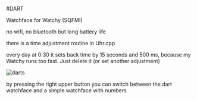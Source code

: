 #DART

Watchface for Watchy (SQFMI)

no wifi, no bluetooth but long battery life

there is a time adjustment routine in Uhr.cpp

every day at 0:30 it sets back time by 15 seconds and 500 ms, because my Watchy runs too fast. Just delete it (or set another adjustment)



![darts](https://github.com/MartMarq/dart/assets/139223739/78d3235a-0947-4c95-b61d-5fbf2e9cac3b)


by pressing the right upper button you can switch between the dart watchface and a simple watchface with numbers 
